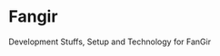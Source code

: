 <!-- TITLE: Fangir -->
<!-- SUBTITLE: A quick summary of Fangir -->

# Fangir
Development Stuffs, Setup and Technology for FanGir